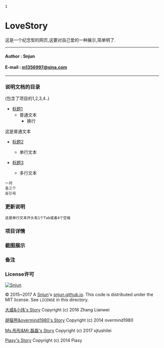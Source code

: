 `1`

LoveStory
=========
这是一个纪念型的网页,这要对自己爱的一种展示,简单明了.

*******
#### Author : Snjun
#### E-mail : m1356997@sina.com
*******

### 说明文档的目录
(包含了项目的1,2,3,4..)
* [标题1](#更新说明)
    * 普通文本
        *  换行

这是普通文本
* [标题2](#项目详情)
    * 单行文本
    
* [标题3](#备注)
    * 多行文本

[](#就是多个单行文本写法或者还有如下写法)
```
一对
各三个
反引号
```

### 更新说明
    这是单行文本开头有1个Tab或者4个空格
### 项目详情
[](#包含上面目录所有项的详情)

### 截图展示

### 备注
[](#注意事项)

### License许可

[![Snjun](https://img.shields.io/travis/rust-lang/rust.svg)](http://snjun.me/)

© 2015~2017 A [Snjun](http://snjun.me/)'s [snjun.github.io](https://github.com/snjun/snjun.github.io/).  This code is distributed under the MIT license. See `LICENSE` in this directory.

[大威&小炜's Story](http://tianji.me/love/) Copyright (c) 2016 Zhang Lianwei

[胡猫熊&overmind1980's Story](http://oeasy.org/love/) Copyright (c) 2014 overmind1980

[Ms.彤彤&Mr.磊磊's Story](http://lovestory.xjtushilei.com/) Copyright (c) 2017 xjtushilei

[Piasy's Story](http://piasy.github.io/LoveStory/) Copyright (c) 2014 Piasy
